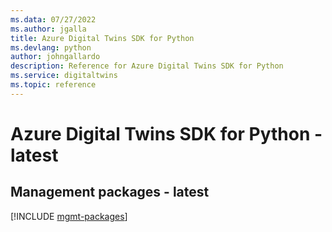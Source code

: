 ```yaml
---
ms.data: 07/27/2022
ms.author: jgalla
title: Azure Digital Twins SDK for Python
ms.devlang: python
author: johngallardo
description: Reference for Azure Digital Twins SDK for Python
ms.service: digitaltwins
ms.topic: reference
---
```

# Azure Digital Twins SDK for Python - latest

## Management packages - latest
[!INCLUDE [mgmt-packages](digital-twins-mgmt-index.md)]